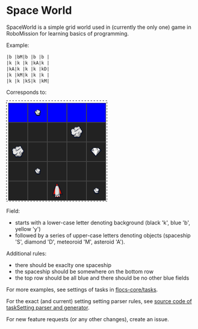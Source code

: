 # Space World

SpaceWorld is a simple grid world used in (currently the only one) game in RoboMission for learning basics of programming.

Example:

```
|b |bM|b |b |b |
|k |k |k |kA|k |
|kA|k |k |k |kD|
|k |kM|k |k |k |
|k |k |kS|k |kM|
```

Corresponds to:

![task screenshot](/docs/files/task-diamond-on-right.png)

Field:
- starts with a lower-case letter denoting background (black 'k', blue 'b', yellow 'y')
- followed by a series of upper-case letters denoting objects (spaceship 'S', diamond 'D', meteoroid 'M', asteroid 'A').

Additional rules:
- there should be exaclty one spaceship
- the spaceship should be somewhere on the bottom row
- the top row should be all blue and there should be no other blue fields

For more examples, see settings of tasks in
[flocs-core/tasks](https://github.com/adaptive-learning/flocs-core/tree/master/tasks).

For the exact (and current) setting setting parser rules, see
[source code of taskSetting parser and generator](/src/core/taskSetting.js).

For new feature requests (or any other changes), create an issue.
